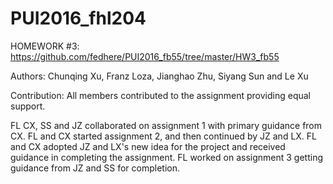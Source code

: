 # PUI2016_fhl204

HOMEWORK #3: https://github.com/fedhere/PUI2016_fb55/tree/master/HW3_fb55

Authors:
Chunqing Xu, Franz Loza, Jianghao Zhu, Siyang Sun and Le Xu      
  
Contribution:  All members contributed to the assignment providing equal support.

FL CX, SS and JZ collaborated on assignment 1 with primary guidance from CX.  FL and CX started assignment 2, and then continued by JZ and LX.  FL and CX adopted JZ and LX's new idea for the project and received guidance in completing the assignment.  FL worked on assignment 3 getting guidance from JZ and SS for completion.
